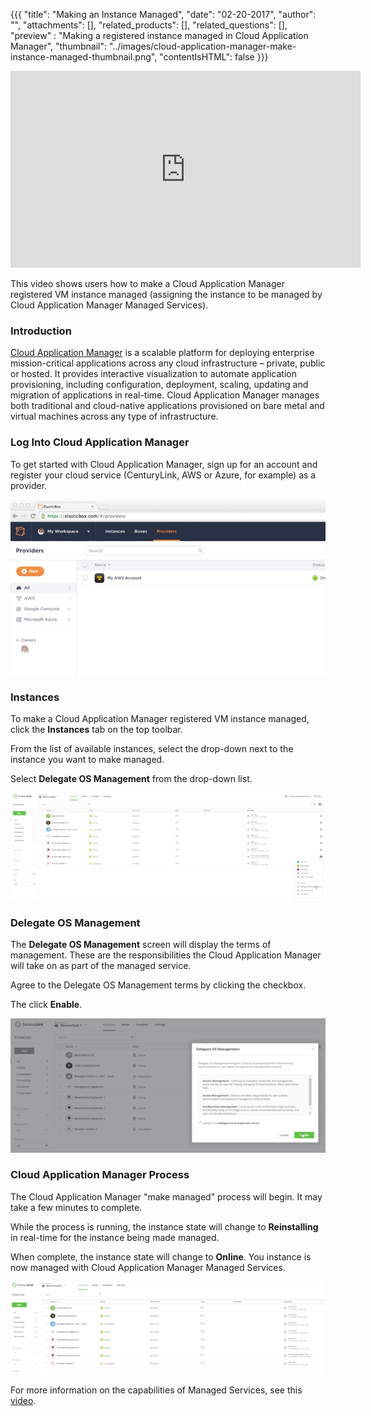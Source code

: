 {{{
  "title": "Making an Instance Managed",
  "date": "02-20-2017",
  "author": "",
  "attachments": [],
  "related_products": [],
  "related_questions": [],
  "preview" : "Making a registered instance managed in Cloud Application Manager",
  "thumbnail": "../images/cloud-application-manager-make-instance-managed-thumbnail.png",
  "contentIsHTML": false
}}}

<iframe width="560" height="315" src="https://player.vimeo.com/video/204246280" frameborder="0" allowfullscreen></iframe>

This video shows users how to make a Cloud Application Manager registered VM instance managed (assigning the instance to be managed by Cloud Application Manager Managed Services).

### Introduction

[Cloud Application Manager](https://www.ctl.io/cloud-application-manager) is a scalable platform for deploying enterprise mission-critical applications across any cloud infrastructure &ndash; private, public or hosted. It provides interactive visualization to automate application provisioning, including configuration, deployment, scaling, updating and migration of applications in real-time. Cloud Application Manager manages both traditional and cloud-native applications provisioned on bare metal and virtual machines across any type of infrastructure.

### Log Into Cloud Application Manager

To get started with Cloud Application Manager, sign up for an account and register your cloud service (CenturyLink, AWS or Azure, for example) as a provider.

![Cloud Application Manager Login](../images/cloud-application-manager-dashboard.png)

### Instances

To make a Cloud Application Manager registered VM instance managed, click the **Instances** tab on the top toolbar.

From the list of available instances, select the drop-down next to the instance you want to make managed.

Select **Delegate OS Management** from the drop-down list.

![Cloud Application Manager Make Instance Managed 1](../images/cloud-application-manager-make-instance-managed-1.png)

### Delegate OS Management

The **Delegate OS Management** screen will display the terms of management. These are the responsibilities the Cloud Application Manager will take on as part of the managed service.

Agree to the Delegate OS Management terms by clicking the checkbox.

The click **Enable**.

![Cloud Application Manager Make Instance Managed 2](../images/cloud-application-manager-make-instance-managed-2.png)

### Cloud Application Manager Process

The Cloud Application Manager "make managed" process will begin. It may take a few minutes to complete.

While the process is running, the instance state will change to **Reinstalling** in real-time for the instance being made managed.

When complete, the instance state will change to **Online**. You instance is now managed with Cloud Application Manager Managed Services.

![Cloud Application Manager Make Instance Managed 3](../images/cloud-application-manager-make-instance-managed-3.png)

For more information on the capabilities of Managed Services, see this [video]().
